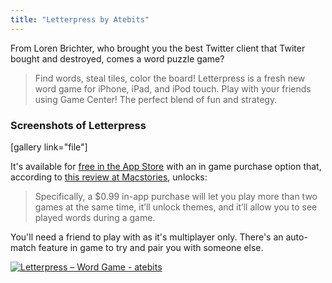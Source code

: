 ```yaml
---
title: "Letterpress by Atebits"
---
```

<p>From Loren Brichter, who brought you the best Twitter client that Twiter bought and destroyed, comes a word puzzle game?</p>
<blockquote><p>
  Find words, steal tiles, color the board! Letterpress is a fresh new word game for iPhone, iPad, and iPod touch. Play with your friends using Game Center! The perfect blend of fun and strategy.
</p></blockquote>
<h3>Screenshots of Letterpress</h3>
<p>[gallery link="file"]</p>
<p>It's available for <a href="http://target.georiot.com/Proxy.ashx?grid=9646&amp;id=6PFrOqNV4B8&amp;offerid=162397&amp;type=3&amp;subid=0&amp;tmpid=3664&amp;RD_PARM1=https%253A%252F%252Fitunes.apple.com%252Fca%252Fapp%252Fletterpress-word-game%252Fid526619424%253Fmt%253D8%2526uo%253D4%2526partnerId%253D30">free in the App Store</a> with an in game purchase option that, according to <a href="http://www.macstories.net/reviews/loren-brichters-comeback-letterpress/">this review at Macstories</a>, unlocks:</p>
<blockquote><p>
  Specifically, a $0.99 in-app purchase will let you play more than two games at the same time, it’ll unlock themes, and it’ll allow you to see played words during a game.
</p></blockquote>
<p>You'll need a friend to play with as it's multiplayer only. There's an auto-match feature in game to try and pair you with someone else.</p>
<p><a href="http://target.georiot.com/Proxy.ashx?grid=9646&id=6PFrOqNV4B8&offerid=162397&type=3&subid=0&tmpid=3664&RD_PARM1=https%253A%252F%252Fitunes.apple.com%252Fca%252Fapp%252Fletterpress-word-game%252Fid526619424%253Fmt%253D8%2526uo%253D4%2526partnerId%253D30" target="itunes_store"><img src="http://r.mzstatic.com/images/web/linkmaker/badge_appstore-lrg.gif" alt="Letterpress – Word Game - atebits" style="border: 0;"/></a></p>
